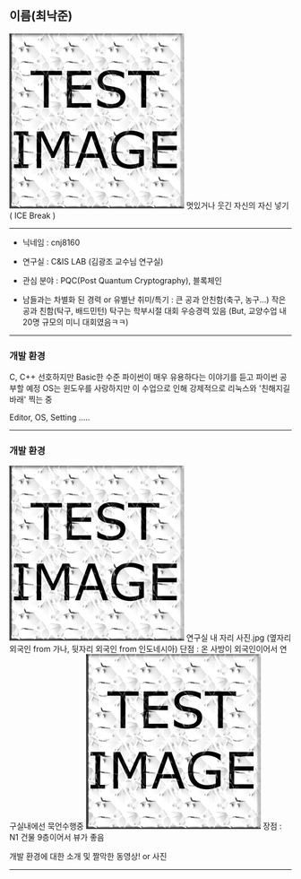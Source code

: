 ## 이름(최낙준)

![test_img](../images/test_img.jpg)
멋있거나 웃긴 자신의 자신 넣기( ICE Break )

---

 - 닉네임 : cnj8160

 - 연구실 : C&IS LAB (김광조 교수님 연구실)

 - 관심 분야 : PQC(Post Quantum Cryptography), 블록체인

 - 남들과는 차별화 된 경력 or 유별난 취미/특기 : 큰 공과 안친함(축구, 농구...) 작은 공과 친함(탁구, 배드민턴)
탁구는 학부시절 대회 우승경력 있음 (But, 교양수업 내 20명 규모의 미니 대회였음ㅋㅋ)


---

### 개발 환경

C, C++ 선호하지만 Basic한 수준
파이썬이 매우 유용하다는 이야기를 듣고 파이썬 공부할 예정
OS는 윈도우를 사랑하지만 이 수업으로 인해 강제적으로 리눅스와 '친해지길 바래' 찍는 중

Editor, OS, Setting .....


---

### 개발 환경

![test_img](../images/test_img.jpg)
연구실 내 자리 사진.jpg (옆자리 외국인 from 가나, 뒷자리 외국인 from 인도네시아)
단점 : 온 사방이 외국인이어서 연구실내에선 묵언수행중
![test_img](../images/test_img.jpg)
장점 : N1 건물 9층이어서 뷰가 좋음

개발 환경에 대한 소개 및 짤막한 동영상! or 사진

---
